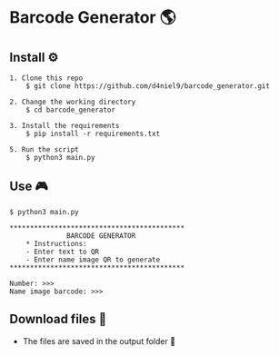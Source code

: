 # Barcode Generator  :earth_americas:


## Install  :gear:

```console
1. Clone this repo
    $ git clone https://github.com/d4niel9/barcode_generator.git

2. Change the working directory
    $ cd barcode_generator

3. Install the requirements
    $ pip install -r requirements.txt

5. Run the script
    $ python3 main.py
```


## Use :video_game:

```consol
$ python3 main.py

*******************************************
              BARCODE GENERATOR
    * Instructions:
    - Enter text to QR
    - Enter name image QR to generate
*******************************************
        
Number: >>>
Name image barcode: >>>
```

## Download files  :floppy_disk:
* The files are saved in the output folder  :file_folder:
